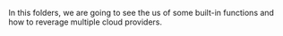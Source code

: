 In this folders, we are going to see the us of some built-in functions
and how to reverage multiple cloud providers. 

